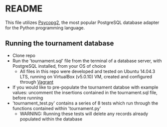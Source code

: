# README

This file utilizes [Psycopg2](http://initd.org/psycopg/), the most popular PostgreSQL database adapter for the Python programming language.

## Running the tournament database
- Clone repo
- Run the 'tournament.sql' file from the terminal of a database server, with PostgreSQL installed, from your OS of choice
  - All files in this repo were developed and tested on Ubuntu 14.04.3 LTS, running on VirtualBox (v5.0.10) VM, created and configured through [Vagrant](https://www.vagrantup.com/)
- If you would like to pre-populate the tournament databse with example values: uncomment the insertions contained in the tournament.sql file, before running
- 'tournament_test.py' contains a series of 8 tests which run through the functions contained within 'tournament.py'
  - WARNING: Running these tests will delete any records already populated within the database